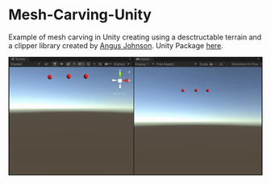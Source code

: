 # Mesh-Carving-Unity
 Example of mesh carving in Unity creating using a desctructable terrain and a clipper library created by [Angus Johnson](http://www.angusj.com/).
Unity Package [here](https://github.com/eman2XR/Mesh-Carving-Unity/raw/main/mesh-carving-unity.unitypackage). 

<img src="https://github.com/eman2XR/Mesh-Carving-Unity/raw/main/mesh-carving-demo.gif" width="700">

